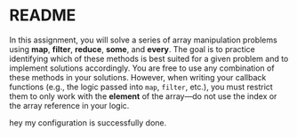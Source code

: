 # README  

In this assignment, you will solve a series of array manipulation problems using **map**, **filter**, **reduce**, **some**, and **every**. The goal is to practice identifying which of these methods is best suited for a given problem and to implement solutions accordingly. You are free to use any combination of these methods in your solutions. However, when writing your callback functions (e.g., the logic passed into `map`, `filter`, etc.), you must restrict them to only work with the **element** of the array—do not use the index or the array reference in your logic.



hey my configuration is successfully done.